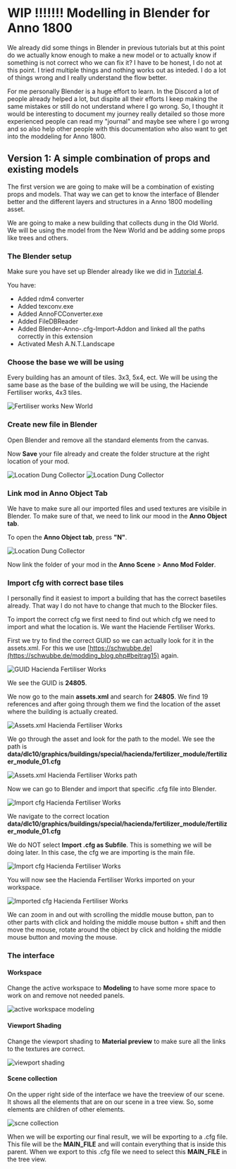 # WIP !!!!!!! Modelling in Blender for Anno 1800

We already did some things in Blender in previous tutorials but at this point do we actually know enough to make a new model or to actually know if something is not correct who we can fix it? I have to be honest, I do not at this point. I tried multiple things and nothing works out as inteded. I do a lot of things wrong and I really understand the flow better.

For me personally Blender is a huge effort to learn. In the Discord a lot of people already helped a lot, but dispite all their efforts I keep making the same mistakes or still do not understand where I go wrong. So, I thought it would be interesting to document my journey really detailed so those more experienced people can read my "journal" and maybe see where I go wrong and so also help other people with this documentation who also want to get into the moddeling for Anno 1800.

## Version 1: A simple combination of props and existing models

The first version we are going to make will be a combination of existing props and models. That way we can get to know the interface of Blender better and the different layers and structures in a Anno 1800 modelling asset.

We are going to make a new building that collects dung in the Old World. We will be using the model from the New World and be adding some props like trees and others.

### The Blender setup

Make sure you have set up Blender already like we did in [Tutorial 4](https://github.com/anno-mods/modding-guide/blob/main/hier0nimus-tutorials/04-making-new-ship/readme.md#blender).

You have:
- Added rdm4 converter
- Added texconv.exe
- Added AnnoFCConverter.exe
- Added FileDBReader
- Added Blender-Anno-.cfg-Import-Addon and linked all the paths correctly in this extension
- Activated Mesh A.N.T.Landscape

### Choose the base we will be using

Every building has an amount of tiles. 3x3, 5x4, ect. We will be using the same base as the base of the building we will be using, the Haciende Fertiliser works, 4x3 tiles.

![Fertiliser works New World](./_sources/blender-1-0.jpg)

### Create new file in Blender 

Open Blender and remove all the standard elements from the canvas. 

Now **Save** your file already and create the folder structure at the right location of your mod.

![Location Dung Collector](./_sources/blender-1-1.jpg)
![Location Dung Collector](./_sources/blender-1-2.jpg)

### Link mod in Anno Object Tab 

We have to make sure all our imported files and used textures are visibile in Blender. To make sure of that, we need to link our mood in the **Anno Object tab**.

To open the **Anno Object tab**, press **"N"**.

![Location Dung Collector](./_sources/blender-1-3.jpg)

Now link the folder of your mod in the **Anno Scene** > **Anno Mod Folder**.

### Import cfg with correct base tiles

I personally find it easiest to import a building that has the correct basetiles already. That way I do not have to change that much to the Blocker files.

To import the correct cfg we first need to find out which cfg we need to import and what the location is. We want the Haciende Fertiliser Works.

First we try to find the correct GUID so we can actually look for it in the assets.xml. For this we use [https://schwubbe.de](https://schwubbe.de/modding_blog.php#beitrag15) again. 

![GUID Hacienda Fertiliser Works](./_sources/blender-1-4.jpg)

We see the GUID is **24805**. 

We now go to the main **assets.xml** and search for **<GUID>24805</GUID>**. We find 19 references and after going through them we find the location of the asset where the building is actually created. 

![Assets.xml Hacienda Fertiliser Works](./_sources/blender-1-5.jpg)

We go through the asset and look for the path to the model.
We see the path is **data/dlc10/graphics/buildings/special/hacienda/fertilizer_module/fertilizer_module_01.cfg**

![Assets.xml Hacienda Fertiliser Works path](./_sources/blender-1-6.jpg)

Now we can go to Blender and import that specific .cfg file into Blender.

![Import cfg Hacienda Fertiliser Works](./_sources/blender-1-7.jpg)

We navigate to the correct location **data/dlc10/graphics/buildings/special/hacienda/fertilizer_module/fertilizer_module_01.cfg**

We do NOT select **Import .cfg as Subfile**. This is something we will be doing later. In this case, the cfg we are importing is the main file.

![Import cfg Hacienda Fertiliser Works](./_sources/blender-1-8.jpg)

You will now see the Hacienda Fertiliser Works imported on your workspace.

![Imported cfg Hacienda Fertiliser Works](./_sources/blender-1-9.jpg)

We can zoom in and out with scrolling the middle mouse button, pan to other parts with click and holding the middle mouse button + shift and then move the mouse, rotate around the object by click and holding the middle mouse button and moving the mouse.

### The interface

#### Workspace

Change the active workspace to **Modeling** to have some more space to work on and remove not needed panels.

![active workspace modeling](./_sources/blender-1-10.jpg)

#### Viewport Shading

Change the viewport shading to **Material preview** to make sure all the links to the textures are correct.

![viewport shading](./_sources/blender-1-11.jpg)

#### Scene collection

On the upper right side of the interface we have the treeview of our scene. It shows all the elements that are on our scene in a tree view. So, some elements are children of other elements.

![scne collection](./_sources/blender-1-12.jpg)

When we will be exporting our final result, we will be exporting to a .cfg file. This file will be the **MAIN_FILE** and will contain everything that is inside this parent. When we export to this .cfg file we need to select this **MAIN_FILE** in the tree view.



